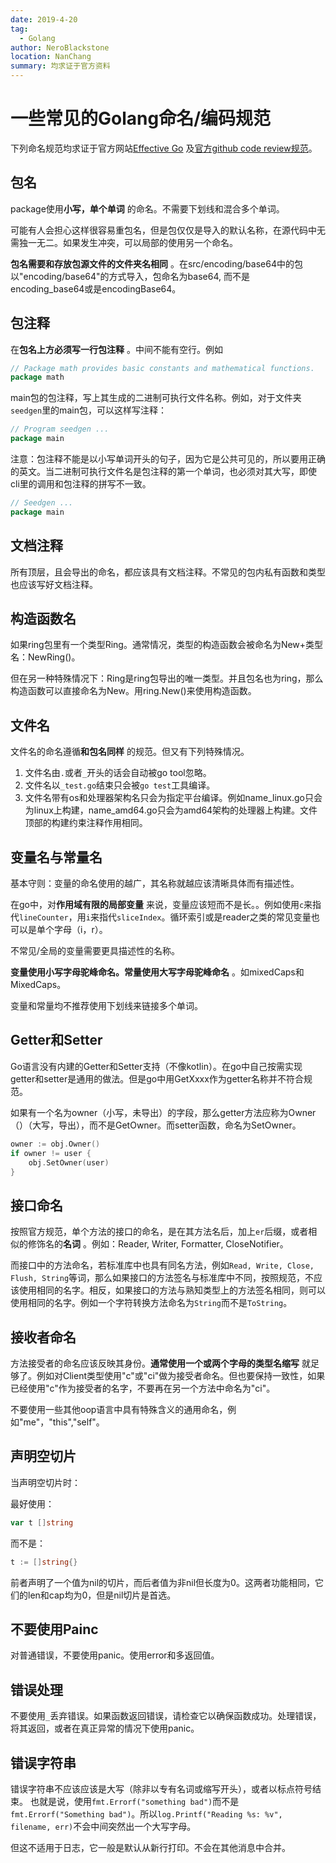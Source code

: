 ```yaml
---
date: 2019-4-20
tag: 
  - Golang
author: NeroBlackstone
location: NanChang
summary: 均求证于官方资料
---
```


# 一些常见的Golang命名/编码规范

下列命名规范均求证于官方网站[Effective Go](https://golang.org/doc/effective_go.html#package-names)
及[官方github code review规范](https://github.com/golang/go/wiki/CodeReviewComments#package-comments)。

## 包名

package使用**小写，单个单词** 的命名。不需要下划线和混合多个单词。

可能有人会担心这样很容易重包名，但是包仅仅是导入的默认名称，在源代码中无需独一无二。如果发生冲突，可以局部的使用另一个命名。

**包名需要和存放包源文件的文件夹名相同** 。在src/encoding/base64中的包以"encoding/base64"的方式导入，包命名为base64, 而不是 encoding_base64或是encodingBase64。

## 包注释

在**包名上方必须写一行包注释** 。中间不能有空行。例如

``` go
// Package math provides basic constants and mathematical functions.
package math
```

main包的包注释，写上其生成的二进制可执行文件名称。例如，对于文件夹`seedgen`里的main包，可以这样写注释：

``` go
// Program seedgen ...
package main
```

注意：包注释不能是以小写单词开头的句子，因为它是公共可见的，所以要用正确的英文。当二进制可执行文件名是包注释的第一个单词，也必须对其大写，即使cli里的调用和包注释的拼写不一致。

``` go
// Seedgen ...
package main
```

## 文档注释

所有顶层，且会导出的命名，都应该具有文档注释。不常见的包内私有函数和类型也应该写好文档注释。

## 构造函数名

如果ring包里有一个类型Ring。通常情况，类型的构造函数会被命名为New+类型名：NewRing()。

但在另一种特殊情况下：Ring是ring包导出的唯一类型。并且包名也为ring，那么构造函数可以直接命名为New。用ring.New()来使用构造函数。

## 文件名

文件名的命名遵循**和包名同样** 的规范。但又有下列特殊情况。

1. 文件名由`.`或者`_`开头的话会自动被go tool忽略。
2. 文件名以`_test.go`结束只会被`go test`工具编译。
3. 文件名带有os和处理器架构名只会为指定平台编译。例如name_linux.go只会为linux上构建，name_amd64.go只会为amd64架构的处理器上构建。文件顶部的构建约束注释作用相同。

## 变量名与常量名

基本守则：变量的命名使用的越广，其名称就越应该清晰具体而有描述性。

在go中，对**作用域有限的局部变量** 来说，变量应该短而不是长。。例如使用`c`来指代`lineCounter`，用`i`来指代`sliceIndex`。循环索引或是reader之类的常见变量也可以是单个字母（i，r）。

不常见/全局的变量需要更具描述性的名称。

**变量使用小写字母驼峰命名。常量使用大写字母驼峰命名** 。如mixedCaps和MixedCaps。

变量和常量均不推荐使用下划线来链接多个单词。

## Getter和Setter

Go语言没有内建的Getter和Setter支持（不像kotlin）。在go中自己按需实现getter和setter是通用的做法。但是go中用GetXxxx作为getter名称并不符合规范。

如果有一个名为owner（小写，未导出）的字段，那么getter方法应称为Owner（）（大写，导出），而不是GetOwner。而setter函数，命名为SetOwner。

``` go
owner := obj.Owner()
if owner != user {
    obj.SetOwner(user)
}
```

## 接口命名

按照官方规范，单个方法的接口的命名，是在其方法名后，加上`er`后缀，或者相似的修饰名的**名词** 。例如：Reader, Writer, Formatter, CloseNotifier。

而接口中的方法命名，若标准库中也具有同名方法，例如`Read, Write, Close, Flush, String`等词，那么如果接口的方法签名与标准库中不同，按照规范，不应该使用相同的名字。相反，如果接口的方法与熟知类型上的方法签名相同，则可以使用相同的名字。例如一个字符转换方法命名为`String`而不是`ToString`。

## 接收者命名

方法接受者的命名应该反映其身份。**通常使用一个或两个字母的类型名缩写** 就足够了。例如对Client类型使用"c"或"ci"做为接受者命名。但也要保持一致性，如果已经使用"c"作为接受者的名字，不要再在另一个方法中命名为"ci"。

不要使用一些其他oop语言中具有特殊含义的通用命名，例如"me"，"this","self"。

## 声明空切片

当声明空切片时：

最好使用：
``` go
var t []string
```

而不是：
``` go
t := []string{}
```

前者声明了一个值为nil的切片，而后者值为非nil但长度为0。这两者功能相同，它们的len和cap均为0，但是nil切片是首选。

## 不要使用Painc

对普通错误，不要使用panic。使用error和多返回值。

## 错误处理

不要使用`_`丢弃错误。如果函数返回错误，请检查它以确保函数成功。处理错误，将其返回，或者在真正异常的情况下使用panic。

## 错误字符串

错误字符串不应该应该是大写（除非以专有名词或缩写开头），或者以标点符号结束。 也就是说，使用`fmt.Errorf("something bad")`而不是`fmt.Errorf("Something bad")`。所以`log.Printf("Reading %s: %v", filename, err)`不会中间突然出一个大写字母。

但这不适用于日志，它一般是默认从新行打印。不会在其他消息中合并。

